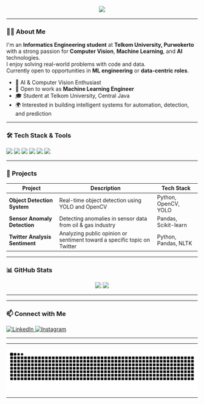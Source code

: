 <!-- 👋 Animated Typing Banner -->
<p align="center">
  <img src="https://readme-typing-svg.demolab.com?font=Fira+Code&size=24&pause=1000&color=3BF7FF&center=true&vCenter=true&width=800&lines=Hi+I'm+Raditya+Prama;Informatics+Engineering+Student+at+Telkom+University;Computer+Vision+%7C+ML+%7C+AI+Enthusiast;Open+to+Machine+Learning+Roles" />
</p>

---

### 👨‍💻 About Me

I'm an **Informatics Engineering student** at **Telkom University, Purwokerto**  
with a strong passion for **Computer Vision**, **Machine Learning**, and **AI** technologies.  
I enjoy solving real-world problems with code and data.  
Currently open to opportunities in **ML engineering** or **data-centric roles**.

- 🧠 AI & Computer Vision Enthusiast  
- 💼 Open to work as **Machine Learning Engineer**  
- 🎓 Student at Telkom University, Central Java  
- 🌍 Interested in building intelligent systems for automation, detection, and prediction  

---

### 🛠️ Tech Stack & Tools

<p>
  <img height="40" src="https://cdn.jsdelivr.net/gh/devicons/devicon/icons/python/python-original.svg" />
  <img height="40" src="https://cdn.jsdelivr.net/gh/devicons/devicon/icons/opencv/opencv-original.svg" />
  <img height="40" src="https://cdn.jsdelivr.net/gh/devicons/devicon/icons/tensorflow/tensorflow-original.svg" />
  <img height="40" src="https://cdn.jsdelivr.net/gh/devicons/devicon/icons/pytorch/pytorch-original.svg" />
  <img height="40" src="https://cdn.jsdelivr.net/gh/devicons/devicon/icons/git/git-original.svg" />
  <img height="40" src="https://cdn.jsdelivr.net/gh/devicons/devicon/icons/linux/linux-original.svg" />
</p>

---

### 🧪 Projects

| Project | Description | Tech Stack |
|--------|-------------|------------|
| **Object Detection System** | Real-time object detection using YOLO and OpenCV | Python, OpenCV, YOLO |
| **Sensor Anomaly Detection** | Detecting anomalies in sensor data from oil & gas industry | Pandas, Scikit-learn |
| **Twitter Analysis Sentiment** | Analyzing public opinion or sentiment toward a specific topic on Twitter | Python, Pandas, NLTK |

---

### 📊 GitHub Stats

<p align="center">
  <img width="48%" src="https://github-readme-stats.vercel.app/api?username=Radityaprama&show_icons=true&theme=tokyonight" />
  <img width="48%" src="https://github-readme-streak-stats.herokuapp.com/?user=Radityaprama&theme=tokyonight" />
</p>

---

---

### 📫 Connect with Me

<div align="left">
  <a href="https://linkedin.com/in/raditya-prama-699aa4284" target="_blank">
    <img src="https://raw.githubusercontent.com/maurodesouza/profile-readme-generator/master/src/assets/icons/social/linkedin/default.svg" width="52" height="40" alt="LinkedIn" />
  </a>
  <a href="https://www.instagram.com/rdtyaa.el?igsh=MWZnbnZjbHc4OGx0NQ%3D%3D&utm_source=qr" target="_blank">
    <img src="https://raw.githubusercontent.com/maurodesouza/profile-readme-generator/master/src/assets/icons/social/instagram/default.svg" width="52" height="40" alt="Instagram" />
  </a>
</div>

---

---

<p align="center">
  <img src="https://raw.githubusercontent.com/Radityaprama/Radityaprama/output/snake.svg" alt="Snake animation" />
</p>

---

